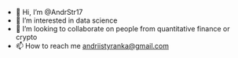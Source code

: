 - 👋 Hi, I’m @AndrStr17
- 👀 I’m interested in data science
- 💞️ I’m looking to collaborate on people from quantitative finance or crypto
- 📫 How to reach me andriistyranka@gmail.com

<!---
AndrStr17/AndrStr17 is a ✨ special ✨ repository because its `README.md` (this file) appears on your GitHub profile.
You can click the Preview link to take a look at your changes.
--->
